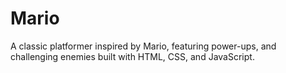 # Mario
A classic platformer inspired by Mario, featuring power-ups, and challenging enemies built with HTML, CSS, and JavaScript.

